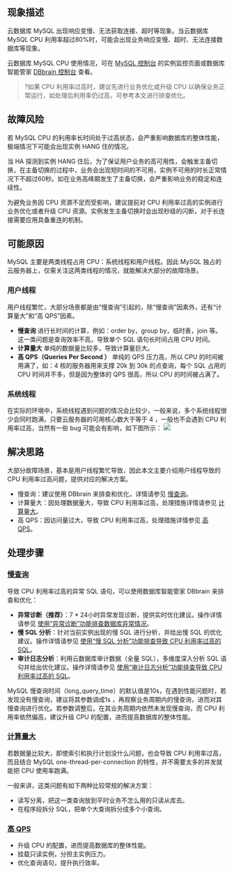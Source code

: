 
## 现象描述
云数据库 MySQL 出现响应变慢、无法获取连接、超时等现象。当云数据库 MySQL CPU 利用率超过80%时，可能会出现业务响应变慢、超时、无法连接数据库等现象。

云数据库 MySQL CPU 使用情况，可在 [MySQL 控制台](https://console.cloud.tencent.com/cdb) 的实例监控页面或数据库智能管家 [DBbrain 控制台](https://console.cloud.tencent.com/dbbrain/event?product=mysql) 查看。

>?如果 CPU 利用率过高时，建议先进行业务优化或升级 CPU 以确保业务正常运行，如处理后利用率仍过高，可参考本文进行排查优化。

## 故障风险
若 MySQL CPU 的利用率长时间处于过高状态，会严重影响数据库的整体性能，极端情况下可能会出现实例 HANG 住的情况。

当 HA 探测到实例 HANG 住后，为了保证用户业务的高可用性，会触发主备切换，在主备切换的过程中，业务会出现短时间的不可用，实例不可用的时长正常情况下不超过60秒。如在业务高峰期发生了主备切换，会严重影响业务的稳定和连续性。

为避免业务因 CPU 资源不足而受影响，建议提前对 CPU 利用率过高的实例进行业务优化或者升级 CPU 资源。实例发生主备切换时会出现秒级的闪断，对于长连接需要应用具备重连的机制。

## 可能原因
MySQL 主要是两类线程占用 CPU：系统线程和用户线程。因此 MySQL 独占的云服务器上，仅需关注这两类线程的情况，就能解决大部分的故障场景。

### 用户线程
用户线程繁忙，大部分场景都是由“慢查询”引起的，除“慢查询”因素外，还有“计算量大”和“高 QPS”因素。

- **慢查询**
进行长时间的计算，例如：order by，group by，临时表，join 等。这一类问题是查询效率不高，导致单个 SQL 语句长时间占用 CPU 时间。
- **计算量大**
单纯的数据量比较多，导致计算量巨大。
- **高 QPS（Queries Per Second ）**
单纯的 QPS 压力高，所以 CPU 的时间被用满了，如：4 核的服务器用来支撑 20k 到 30k 的点查询，每个 SQL 占用的 CPU 时间并不多，但是因为整体的 QPS 很高，所以 CPU 的时间被占满了。

### 系统线程
在实际的环境中，系统线程遇到问题的情况会比较少，一般来说，多个系统线程很少会同时跑满，只要云服务器的可用核心数大于等于 4 ，一般也不会遇到 CPU 利用率过高，当然有一些 bug 可能会有影响，如下图所示：
![](https://main.qcloudimg.com/raw/e7c078a31b983fec2990801bfabde282.png)

## 解决思路
大部分故障场景，基本是用户线程繁忙导致，因此本文主要介绍用户线程导致的 CPU 利用率过高问题，提供对应的解决方案。
- 慢查询：建议使用 DBbrain 来排查和优化，详情请参见 [慢查询](#mcx)。
- 计算量大：因处理数据量大，导致 CPU 利用率过高，处理措施详情请参见 [计算量大](#jsld)。
- 高 QPS：因访问量过大，导致 CPU 利用率过高，处理措施详情参见 [高 QPS](#gqps)。

## 处理步骤
### [慢查询](id:mcx)
导致 CPU 利用率过高的异常 SQL 语句，可以使用数据库智能管家 DBbrain 来排查和优化：
- **异常诊断（推荐）**：7 * 24小时异常发现诊断，提供实时优化建议。操作详情请参见 [使用“异常诊断”功能排查数据库异常情况](https://cloud.tencent.com/document/product/1130/42404#.E6.96.B9.E5.BC.8F.E4.B8.80.EF.BC.9A.E4.BD.BF.E7.94.A8.E2.80.9C.E5.BC.82.E5.B8.B8.E8.AF.8A.E6.96.AD.E2.80.9D.E5.8A.9F.E8.83.BD.E6.8E.92.E6.9F.A5.E6.95.B0.E6.8D.AE.E5.BA.93.E5.BC.82.E5.B8.B8.E6.83.85.E5.86.B5.EF.BC.88.E6.8E.A8.E8.8D.90.EF.BC.89)。
- **慢 SQL 分析**：针对当前实例出现的慢 SQL 进行分析，并给出慢 SQL 的优化建议。操作详情请参见 [使用“慢 SQL 分析”功能排查导致 CPU 利用率过高的 SQL](https://cloud.tencent.com/document/product/1130/42404#.E6.96.B9.E5.BC.8F.E4.BA.8C.EF.BC.9A.E4.BD.BF.E7.94.A8.E2.80.9C.E6.85.A2-sql-.E5.88.86.E6.9E.90.E2.80.9D.E5.8A.9F.E8.83.BD.E6.8E.92.E6.9F.A5.E5.AF.BC.E8.87.B4-cpu-.E5.88.A9.E7.94.A8.E7.8E.87.E8.BF.87.E9.AB.98.E7.9A.84-sql)。
- **审计日志分析**：利用云数据库审计数据（全量 SQL），多维度深入分析 SQL 语句并给出优化建议。操作详情请参见 [使用“审计日志分析”功能排查导致 CPU 利用率过高的 SQL](https://cloud.tencent.com/document/product/1130/42404#.E6.96.B9.E5.BC.8F.E4.B8.89.EF.BC.9A.E4.BD.BF.E7.94.A8.E2.80.9C.E5.AE.A1.E8.AE.A1.E6.97.A5.E5.BF.97.E5.88.86.E6.9E.90.E2.80.9D.E5.8A.9F.E8.83.BD.E6.8E.92.E6.9F.A5.E5.AF.BC.E8.87.B4-cpu-.E5.88.A9.E7.94.A8.E7.8E.87.E8.BF.87.E9.AB.98.E7.9A.84-sql)。

MySQL 慢查询时间（long_query_time）的默认值是10s，在遇到性能问题时，若发现没有慢查询，建议将其参数调成1s ，再观察业务周期内的慢查询，进而对其慢查询进行优化。若参数调整后，在其业务周期内依然未发现慢查询，而 CPU 利用率依然偏高，建议升级 CPU 的配置，进而提高数据库的整体性能。

### [计算量大](id:jsld)
若数据量比较大，即使索引和执行计划没什么问题，也会导致 CPU 利用率过高，而且结合 MySQL one-thread-per-connection 的特性，并不需要太多的并发就能把 CPU 使用率跑满。

一般来讲，这类问题有如下两种比较常规的解决方案：
- 读写分离，把这一类查询放到平时业务不怎么用的只读从库去。
- 在程序段拆分 SQL，把单个大查询拆分成多个小查询。

### [高 QPS](id:gqps)
- 升级 CPU 的配置，进而提高数据库的整体性能。
- 挂载只读实例，分担主实例压力。
- 优化查询语句，提升执行效率。

